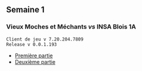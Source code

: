 ## Semaine 1

### Vieux Moches et Méchants *vs* INSA Blois 1A

```
Client de jeu v 7.20.204.7809
Release v 0.0.1.193
```


* [Première partie](Day01-Game01.rofl)
* [Deuxième partie](Day01-Game02.rofl)

